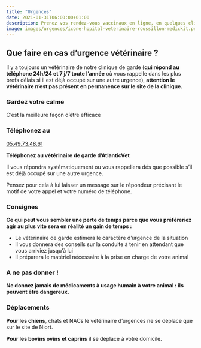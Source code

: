```yaml
---
title: "Urgences"
date: 2021-01-31T06:00:00+01:00
description: Prenez vos rendez-vous vaccinaux en ligne, en quelques cliques !
image: images/urgences/icone-hopital-veterinaire-roussillon-medickit.png
---
```


## Que faire en cas d’urgence vétérinaire ?

Il y a toujours un vétérinaire de notre clinique de garde (**qui répond au téléphone 24h/24 et 7 j/7 toute l’année** où vous rappelle dans les plus brefs délais si il est déjà occupé sur une autre urgence), **attention le vétérinaire n’est pas présent en permanence sur le site de la clinique.**

### Gardez votre calme

C’est la meilleure façon d’être efficace

### Téléphonez au

[05.49.73.48.61](tel:05.49.73.48.61)

**Téléphonez au vétérinaire de garde d’AtlanticVet**

Il vous répondra systématiquement ou vous rappellera dés que possible s’il est déjà occupé sur une autre urgence.

Pensez pour cela à lui laisser un message sur le répondeur précisant le motif de votre appel et votre numéro de téléphone.

### Consignes

**Ce qui peut vous sembler une perte de temps parce que vous préféreriez agir au plus vite sera en réalité un gain de temps :**

* Le vétérinaire de garde estimera le caractère d’urgence de la situation
* Il vous donnera des conseils sur la conduite à tenir en attendant que vous arriviez jusqu’à lui
* Il préparera le matériel nécessaire à la prise en charge de votre animal


### A ne pas donner !

**Ne donnez jamais de médicaments à usage humain à votre animal : ils peuvent être dangereux.**

### Déplacements

**Pour les chiens**, chats et NACs le vétérinaire d’urgences ne se déplace que sur le site de Niort. 

**Pour les bovins ovins et caprins** il se déplace à votre domicile.
